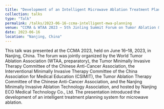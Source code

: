 ```yaml
---
title: "Development of an Intelligent Microwave Ablation Treatment Planning System"
collection: talks
type: "Talk"
permalink: /talks/2023-06-16-ccma-intelligent-mwa-planning
venue: "CCMA & WTAA 2023 – 5th Jinling Summit Forum on Tumor Ablation & Preparatory Conference of the World Tumor Ablation Association (WTAA)"
date: 2023-06-16
location: "Nanjing, China"
---
```


This talk was presented at the CCMA 2023, held on June 16–18, 2023, in Nanjing, China. The forum was jointly organized by the World Tumor Ablation Association (WTAA, preparatory), the Tumor Minimally Invasive Therapy Committee of the Chinese Anti-Cancer Association, the Interventional Minimally Invasive Therapy Committee of the China Association for Medical Education (CSIMIT), the Tumor Ablation Therapy Committee of the Chinese Anti-Cancer Association, and the Nanjing Minimally Invasive Ablation Technology Association, and hosted by Nanjing ECO Medical Technology Co., Ltd. The presentation introduced the development of an intelligent treatment planning system for microwave ablation.
